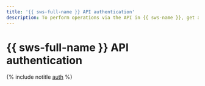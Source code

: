 ```yaml
---
title: '{{ sws-full-name }} API authentication'
description: To perform operations via the API in {{ sws-name }}, get an IAM token for your account.
---
```


# {{ sws-full-name }} API authentication

{% include notitle [auth](../../_includes/authentication.md) %}
